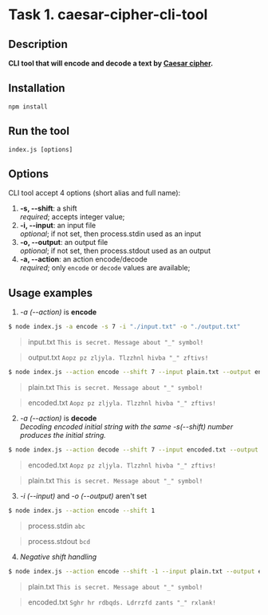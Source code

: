 # Task 1. caesar-cipher-cli-tool 

## Description
**CLI tool that will encode and decode a text by [Caesar cipher](https://en.wikipedia.org/wiki/Caesar_cipher).**

## Installation
    npm install

## Run the tool
    index.js [options]

## Options
CLI tool accept 4 options (short alias and full name):

1.  **-s, --shift**: a shift  
    *required*; accepts integer value;
2.  **-i, --input**: an input file  
    *optional*; if not set, then process.stdin used as an input
3.  **-o, --output**: an output file  
    *optional*; if not set, then process.stdout used as an output
4.  **-a, --action**: an action encode/decode  
    *required*; only `encode` or `decode` values are available;

## Usage examples
1. _-a (--action)_ is **encode**

```bash
$ node index.js -a encode -s 7 -i "./input.txt" -o "./output.txt"
```
> input.txt
> `This is secret. Message about "_" symbol!`

> output.txt
> `Aopz pz zljyla. Tlzzhnl hivba "_" zftivs!`

```bash
$ node index.js --action encode --shift 7 --input plain.txt --output encoded.txt
```
> plain.txt
> `This is secret. Message about "_" symbol!`

> encoded.txt
> `Aopz pz zljyla. Tlzzhnl hivba "_" zftivs!`

2. _-a (--action)_ is **decode**  
   _Decoding encoded initial string with the same -s(--shift) number produces the initial string._

```bash
$ node index.js --action decode --shift 7 --input encoded.txt --output plain.txt
```

> encoded.txt
> `Aopz pz zljyla. Tlzzhnl hivba "_" zftivs!`

> plain.txt
> `This is secret. Message about "_" symbol!`

3. _-i (--input)_ and _-o (--output)_ aren't set

```bash
$ node index.js --action encode --shift 1
```

> process.stdin
> `abc`

> process.stdout
> `bcd`

4. _Negative shift handling_

```bash
$ node index.js --action encode --shift -1 --input plain.txt --output encoded.txt
```

> plain.txt
> `This is secret. Message about "_" symbol!`

> encoded.txt
> `Sghr hr rdbqds. Ldrrzfd zants "_" rxlank!`
